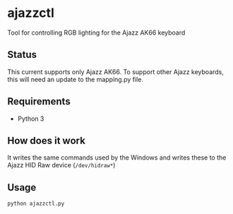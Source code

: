 # ajazzctl
Tool for controlling RGB lighting for the Ajazz AK66 keyboard

## Status
This current supports only Ajazz AK66. To support other Ajazz keyboards, this will need an update to the mapping.py file.

## Requirements
* Python 3

## How does it work
It writes the same commands used by the Windows and writes these to the Ajazz HID Raw device (`/dev/hidraw*`)

## Usage
```sh
python ajazzctl.py
```
